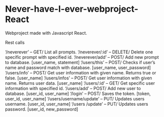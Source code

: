 # Never-have-I-ever-webproject-React
Webproject made with Javascript React.

  
Rest calls

‘/neverever’ – GET/ List all prompts.
‘/neverever/:id’ – DELETE/ Delete one specific prompt with specified id.
‘/neverever/add’ – POST/ Add new prompt to database. [user_name, statement]
‘/users/this’ – POST/ Checks if user’s name and password match with database. [user_name, user_password]
‘/users/info’ – POST/ Get user information with given name. Returns true or false. [user_name]
‘/users/infos’ – POST/ Get user information with given name. Returns user data. [user_name]
‘/users/:id’ – GET/ Get specific user information with specified id.
‘/users/add’ – POST/ Add new user to database. [user_id, user_name]
‘/login’ – POST/ Saves the token. [token, user_id, user_name]
‘/users/username/update’ – PUT/ Updates users username. [user_id, user_name]
‘/users /update’ – PUT/ Updates users password. [user_id, new_password]
